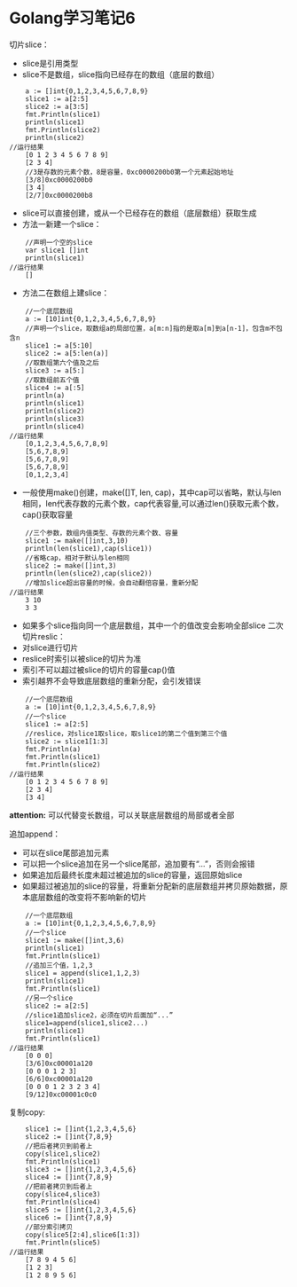 # Golang学习笔记6
切片slice：
* slice是引用类型
* slice不是数组，slice指向已经存在的数组（底层的数组）
```
    a := []int{0,1,2,3,4,5,6,7,8,9}
    slice1 := a[2:5]
    slice2 := a[3:5]
    fmt.Println(slice1)
    println(slice1)
    fmt.Println(slice2)
    println(slice2)
//运行结果
    [0 1 2 3 4 5 6 7 8 9]
    [2 3 4]
    //3是存数的元素个数，8是容量，0xc0000200b0第一个元素起始地址
    [3/8]0xc0000200b0
    [3 4]
    [2/7]0xc0000200b8
```
* slice可以直接创建，或从一个已经存在的数组（底层数组）获取生成
* 方法一新建一个slice：
```
    //声明一个空的slice
    var slice1 []int
    println(slice1)
//运行结果
    []
```
* 方法二在数组上建slice：
```
    //一个底层数组
    a := [10]int{0,1,2,3,4,5,6,7,8,9}
    //声明一个slice，取数组a的局部位置，a[m:n]指的是取a[m]到a[n-1]，包含m不包含n
    slice1 := a[5:10]
    slice2 := a[5:len(a)]
    //取数组第六个值及之后
    slice3 := a[5:]
    //取数组前五个值
    slice4 := a[:5]
    println(a)
    println(slice1)
    println(slice2)
    println(slice3)
    println(slice4)
//运行结果
    [0,1,2,3,4,5,6,7,8,9]
    [5,6,7,8,9]
    [5,6,7,8,9]
    [5,6,7,8,9]
    [0,1,2,3,4]
```
* 一般使用make()创建，make([]T, len, cap)，其中cap可以省略，默认与len相同，len代表存数的元素个数，cap代表容量,可以通过len()获取元素个数，cap()获取容量
```
    //三个参数，数组内值类型、存数的元素个数、容量
    slice1 := make([]int,3,10)
    println(len(slice1),cap(slice1))
    //省略cap，相对于默认与len相同
    slice2 := make([]int,3)
    println(len(slice2),cap(slice2))
    //增加slice超出容量的时候，会自动翻倍容量，重新分配
//运行结果
    3 10
    3 3
```
* 如果多个slice指向同一个底层数组，其中一个的值改变会影响全部slice
二次切片reslic：
* 对slice进行切片
* reslice时索引以被slice的切片为准
* 索引不可以超过被slice的切片的容量cap()值
* 索引越界不会导致底层数组的重新分配，会引发错误
```
    //一个底层数组
    a := [10]int{0,1,2,3,4,5,6,7,8,9}
    //一个slice
    slice1 := a[2:5]
    //reslice，对slice1取slice，取slice1的第二个值到第三个值
    slice2 := slice1[1:3]
    fmt.Println(a)
    fmt.Println(slice1)
    fmt.Println(slice2)
//运行结果
    [0 1 2 3 4 5 6 7 8 9]
    [2 3 4]
    [3 4]
```
**attention:** 可以代替变长数组，可以关联底层数组的局部或者全部

追加append：
* 可以在slice尾部追加元素
* 可以把一个slice追加在另一个slice尾部，追加要有“...”，否则会报错
* 如果追加后最终长度未超过被追加的slice的容量，返回原始slice
* 如果超过被追加的slice的容量，将重新分配新的底层数组并拷贝原始数据，原本底层数组的改变将不影响新的切片
```
    //一个底层数组
    a := [10]int{0,1,2,3,4,5,6,7,8,9}
    //一个slice
    slice1 := make([]int,3,6)
    println(slice1)
    fmt.Println(slice1)
    //追加三个值，1,2,3
    slice1 = append(slice1,1,2,3)
    println(slice1)
    fmt.Println(slice1)
    //另一个slice
    slice2 := a[2:5]
    //slice1追加slice2，必须在切片后面加“...”
    slice1=append(slice1,slice2...)
    println(slice1)
    fmt.Println(slice1)
//运行结果
    [0 0 0]
    [3/6]0xc00001a120
    [0 0 0 1 2 3]
    [6/6]0xc00001a120
    [0 0 0 1 2 3 2 3 4]
    [9/12]0xc00001c0c0
```
复制copy:
```
    slice1 := []int{1,2,3,4,5,6}
    slice2 := []int{7,8,9}
    //把后者拷贝到前者上
    copy(slice1,slice2)
    fmt.Println(slice1)
    slice3 := []int{1,2,3,4,5,6}
    slice4 := []int{7,8,9}
    //把前者拷贝到后者上
    copy(slice4,slice3)
    fmt.Println(slice4)
    slice5 := []int{1,2,3,4,5,6}
    slice6 := []int{7,8,9}
    //部分索引拷贝
    copy(slice5[2:4],slice6[1:3])
    fmt.Println(slice5)
//运行结果
    [7 8 9 4 5 6]
    [1 2 3]
    [1 2 8 9 5 6]
```

